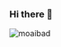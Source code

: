 ### Hi there 👋

<p align="left"> <img src="https://komarev.com/ghpvc/?username=moaibad&label=Profile%20views&color=0e75b6&style=flat" alt="moaibad" /> </p>
<!--
**moaibad/moaibad** is a ✨ _special_ ✨ repository because its `README.md` (this file) appears on your GitHub profile.

Here are some ideas to get you started:

- 🔭 I’m currently working on ...
- 🌱 I’m currently learning ...
- 👯 I’m looking to collaborate on ...
- 🤔 I’m looking for help with ...
- 💬 Ask me about ...
- 📫 How to reach me: ...
- 😄 Pronouns: ...
- ⚡ Fun fact: ...
-->
